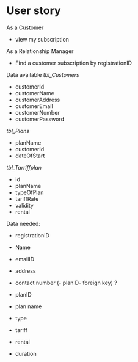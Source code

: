 # User story

As a Customer
- view my subscription

As a Relationship Manager
- Find a customer subscription by registrationID

Data available
*tbl_Customers*
- customerId
- customerName
- customerAddress
- customerEmail
- customerNumber
- customerPassword

*tbl_Plans*
- planName
- customerId
- dateOfStart

*tbl_Tarriffplan*
- id
- planName
- typeOfPlan
- tariffRate
- validity
- rental


Data needed:
- registrationID
- Name
- emailID
- address
- contact number
(- planID- foreign key) ?

- planID
- plan name
- type
- tariff
- rental
- duration
